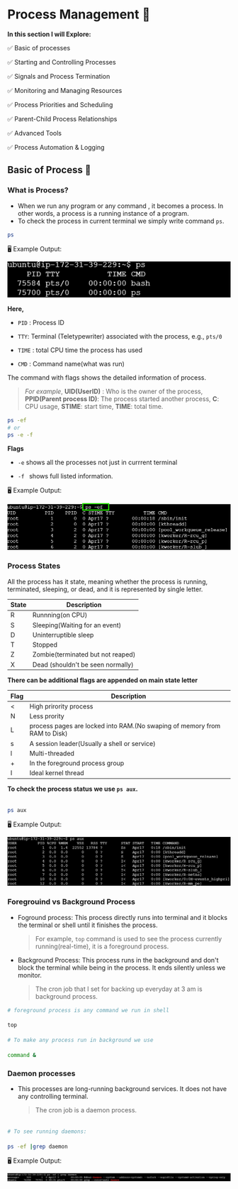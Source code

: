 # Process Management 🔀

**In this section I will Explore:**

✅ Basic of processes

✅ Starting and Controlling Processes

✅ Signals and Process Termination

✅ Monitoring and Managing Resources

✅ Process Priorities and Scheduling

✅ Parent-Child Process Relationships

✅ Advanced Tools

✅ Process Automation & Logging

## Basic of Process 🌱

### What is Process?
* When we run any program or any command , it becomes a process. In other words, a process is a running instance of a program.
* To check the process in current terminal we simply write command `ps`.

```bash
ps
```

🖥️ Example Output:

![screenshot](https://github.com/vrjbhvsr/linux_for_DevOps_Practice/blob/main/Week_3/Screenshots/ps.png)

**Here,**
* `PID` : Process ID
  
* `TTY`: Terminal (Teletypewriter) associated with the process, e.g., `pts/0`

* `TIME` : total CPU time the process has used

* `CMD` : Command name(what was run)


The command with flags shows the detailed information of process. 
> *For example*,
> **UID(UserID)** : Who is the owner of the process,
> **PPID(Parent process ID)**: The process started another process,
> **C**: CPU usage,
> **STIME**: start time,
> **TIME**: total time.

```bash
ps -ef
# or
ps -e -f
```

**Flags**

* `-e` shows all the processes not just in currrent terminal

* `-f ` shows full listed information.

🖥️ Example Output:

![screenshot](https://github.com/vrjbhvsr/linux_for_DevOps_Practice/blob/main/Week_3/Screenshots/psef.png)

### Process States

All the process has it state, meaning whether the process is running, terminated, sleeping, or dead, and it is represented by single letter.

State | Description
------|-------------
R     | Runnning(on CPU)
S| Sleeping(Waiting for an event)
D| Uninterruptible sleep
T|Stopped
Z|Zombie(terminated but not reaped)
X| Dead (shouldn't be seen normally)

**There can be additional flags are appended on main state letter**

Flag  | Description
------|-------------
< | High prirority process
N| Less prority
L| process pages are locked into RAM.(No swaping of memory from RAM to Disk)
s| A session leader(Usually a shell or service)
l| Multi-threaded
+| In the foreground process group
I| Ideal kernel thread

**To check the process status we use `ps aux`.**
```bash

ps aux

```

🖥️ Example Output:

![screenshot](https://github.com/vrjbhvsr/linux_for_DevOps_Practice/blob/main/Week_3/Screenshots/paux.png)


### Foregrouind vs Background Process
* Foground process: This process directly runs into terminal and it blocks the terminal or shell until it finishes the process.

  > For example, `top` command is used to see the process currently running(real-time), it is a foreground process.

* Background Process: This process runs in the background and don't block the terminal while being in the process. It ends silently unless we monitor.

  > The cron job that I set for backing up everyday at 3 am is background process.
```bash
# foreground process is any command we run in shell

top

# To make any process run in background we use

command &

```

### Daemon processes

* This processes are long-running background services. It does not have any controlling terminal.

  > The cron job is a daemon process.

```bash

# To see running daemons:

ps -ef |grep daemon

```

🖥️ Example Output:

![screenshot](https://github.com/vrjbhvsr/linux_for_DevOps_Practice/blob/main/Week_3/Screenshots/dmn.png)
